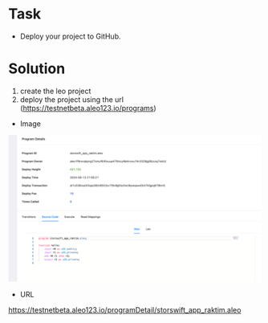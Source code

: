 # Task

- Deploy your project to GitHub.

# Solution

1. create the leo project
2. deploy the project using the url (https://testnetbeta.aleo123.io/programs)

- Image

<img src="./solution.png" />

- URL

https://testnetbeta.aleo123.io/programDetail/storswift_app_raktim.aleo
